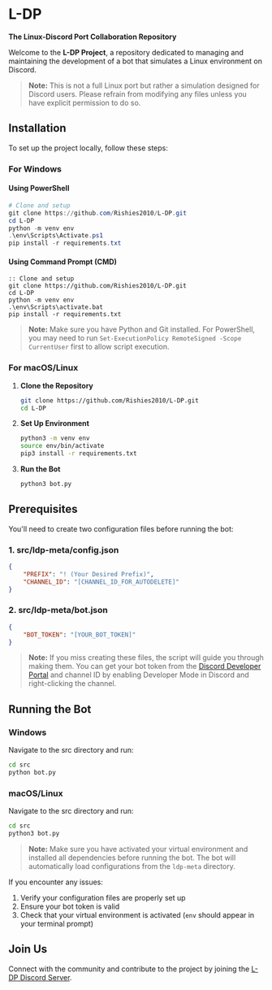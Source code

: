 # L-DP
**The Linux-Discord Port Collaboration Repository**

Welcome to the **L-DP Project**, a repository dedicated to managing and maintaining the development of a bot that simulates a Linux environment on Discord. 

> **Note:** This is not a full Linux port but rather a simulation designed for Discord users. Please refrain from modifying any files unless you have explicit permission to do so.

## Installation
To set up the project locally, follow these steps:

### For Windows

#### Using PowerShell
```powershell
# Clone and setup
git clone https://github.com/Rishies2010/L-DP.git
cd L-DP
python -m venv env
.\env\Scripts\Activate.ps1
pip install -r requirements.txt
```

#### Using Command Prompt (CMD)
```batch
:: Clone and setup
git clone https://github.com/Rishies2010/L-DP.git
cd L-DP
python -m venv env
.\env\Scripts\activate.bat
pip install -r requirements.txt
```

> **Note:** Make sure you have Python and Git installed. For PowerShell, you may need to run `Set-ExecutionPolicy RemoteSigned -Scope CurrentUser` first to allow script execution.

### For macOS/Linux
1. **Clone the Repository**  
   ```bash
   git clone https://github.com/Rishies2010/L-DP.git
   cd L-DP
   ```

2. **Set Up Environment**  
   ```bash
   python3 -m venv env
   source env/bin/activate
   pip3 install -r requirements.txt
   ```

3. **Run the Bot**  
   ```bash
   python3 bot.py
   ```

## Prerequisites
You'll need to create two configuration files before running the bot:

### 1. src/ldp-meta/config.json
```json
{
    "PREFIX": "! (Your Desired Prefix)", 
    "CHANNEL_ID": "[CHANNEL_ID_FOR_AUTODELETE]"
}
```

### 2. src/ldp-meta/bot.json
```json
{
    "BOT_TOKEN": "[YOUR_BOT_TOKEN]"
}
```

> **Note:** If you miss creating these files, the script will guide you through making them. You can get your bot token from the [Discord Developer Portal](https://discord.com/developers/applications) and channel ID by enabling Developer Mode in Discord and right-clicking the channel.


## Running the Bot

### Windows
Navigate to the src directory and run:
```bash
cd src
python bot.py
```

### macOS/Linux
Navigate to the src directory and run:
```bash
cd src
python3 bot.py
```

> **Note:** Make sure you have activated your virtual environment and installed all dependencies before running the bot. The bot will automatically load configurations from the `ldp-meta` directory.

If you encounter any issues:
1. Verify your configuration files are properly set up
2. Ensure your bot token is valid
3. Check that your virtual environment is activated (`env` should appear in your terminal prompt)

## Join Us
Connect with the community and contribute to the project by joining the [L-DP Discord Server](https://discord.gg/amvWU5gV).
